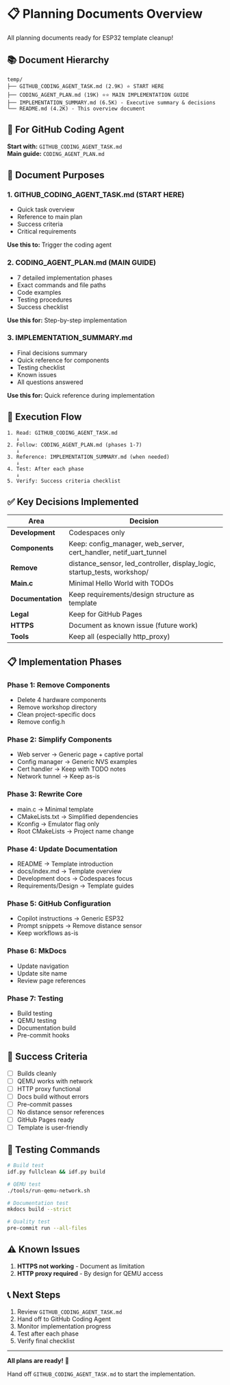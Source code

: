 # 📋 Planning Documents Overview

All planning documents ready for ESP32 template cleanup!

## 📚 Document Hierarchy

```text
temp/
├── GITHUB_CODING_AGENT_TASK.md (2.9K) ⭐ START HERE
├── CODING_AGENT_PLAN.md (19K) ⭐⭐ MAIN IMPLEMENTATION GUIDE
├── IMPLEMENTATION_SUMMARY.md (6.5K) - Executive summary & decisions
└── README.md (4.2K) - This overview document
```

## 🎯 For GitHub Coding Agent

**Start with:** `GITHUB_CODING_AGENT_TASK.md`  
**Main guide:** `CODING_AGENT_PLAN.md`

## 📖 Document Purposes

### 1. GITHUB_CODING_AGENT_TASK.md (START HERE)

- Quick task overview
- Reference to main plan
- Success criteria
- Critical requirements

**Use this to:** Trigger the coding agent

### 2. CODING_AGENT_PLAN.md (MAIN GUIDE)

- 7 detailed implementation phases
- Exact commands and file paths
- Code examples
- Testing procedures
- Success checklist

**Use this for:** Step-by-step implementation

### 3. IMPLEMENTATION_SUMMARY.md

- Final decisions summary
- Quick reference for components
- Testing checklist
- Known issues
- All questions answered

**Use this for:** Quick reference during implementation

## 🚀 Execution Flow

```text
1. Read: GITHUB_CODING_AGENT_TASK.md
   ↓
2. Follow: CODING_AGENT_PLAN.md (phases 1-7)
   ↓
3. Reference: IMPLEMENTATION_SUMMARY.md (when needed)
   ↓
4. Test: After each phase
   ↓
5. Verify: Success criteria checklist
```

## ✅ Key Decisions Implemented

| Area | Decision |
|------|----------|
| **Development** | Codespaces only |
| **Components** | Keep: config_manager, web_server, cert_handler, netif_uart_tunnel |
| **Remove** | distance_sensor, led_controller, display_logic, startup_tests, workshop/ |
| **Main.c** | Minimal Hello World with TODOs |
| **Documentation** | Keep requirements/design structure as template |
| **Legal** | Keep for GitHub Pages |
| **HTTPS** | Document as known issue (future work) |
| **Tools** | Keep all (especially http_proxy) |

## 📋 Implementation Phases

### Phase 1: Remove Components
- Delete 4 hardware components
- Remove workshop directory
- Clean project-specific docs
- Remove config.h

### Phase 2: Simplify Components
- Web server → Generic page + captive portal
- Config manager → Generic NVS examples
- Cert handler → Keep with TODO notes
- Network tunnel → Keep as-is

### Phase 3: Rewrite Core
- main.c → Minimal template
- CMakeLists.txt → Simplified dependencies
- Kconfig → Emulator flag only
- Root CMakeLists → Project name change

### Phase 4: Update Documentation
- README → Template introduction
- docs/index.md → Template overview
- Development docs → Codespaces focus
- Requirements/Design → Template guides

### Phase 5: GitHub Configuration
- Copilot instructions → Generic ESP32
- Prompt snippets → Remove distance sensor
- Keep workflows as-is

### Phase 6: MkDocs
- Update navigation
- Update site name
- Review page references

### Phase 7: Testing
- Build testing
- QEMU testing
- Documentation build
- Pre-commit hooks

## 🎯 Success Criteria

- [ ] Builds cleanly
- [ ] QEMU works with network
- [ ] HTTP proxy functional
- [ ] Docs build without errors
- [ ] Pre-commit passes
- [ ] No distance sensor references
- [ ] GitHub Pages ready
- [ ] Template is user-friendly

## 🔧 Testing Commands

```bash
# Build test
idf.py fullclean && idf.py build

# QEMU test
./tools/run-qemu-network.sh

# Documentation test
mkdocs build --strict

# Quality test
pre-commit run --all-files
```

## ⚠️ Known Issues

1. **HTTPS not working** - Document as limitation
2. **HTTP proxy required** - By design for QEMU access

## 📞 Next Steps

1. Review `GITHUB_CODING_AGENT_TASK.md`
2. Hand off to GitHub Coding Agent
3. Monitor implementation progress
4. Test after each phase
5. Verify final checklist

---

**All plans are ready!** 🎉

Hand off `GITHUB_CODING_AGENT_TASK.md` to start the implementation.

